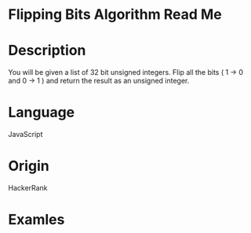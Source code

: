 # Flipping Bits Algorithm Read Me

# Description

You will be given a list of 32 bit unsigned integers. Flip all the bits ( 1 -> 0 and 0 -> 1 ) and return the result as an unsigned integer.

# Language

JavaScript

# Origin

HackerRank

# Examles